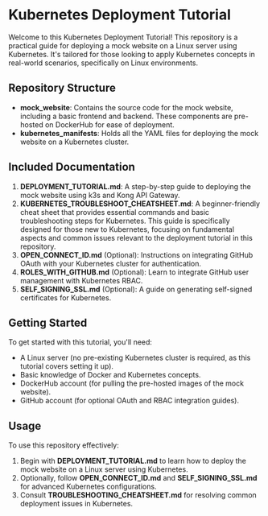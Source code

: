 # Kubernetes Deployment Tutorial

Welcome to this Kubernetes Deployment Tutorial! This repository is a practical guide for deploying a mock website on a Linux server using Kubernetes. It's tailored for those looking to apply Kubernetes concepts in real-world scenarios, specifically on Linux environments.

## Repository Structure

- **mock_website**: Contains the source code for the mock website, including a basic frontend and backend. These components are pre-hosted on DockerHub for ease of deployment.
- **kubernetes_manifests**: Holds all the YAML files for deploying the mock website on a Kubernetes cluster.

## Included Documentation

1. **DEPLOYMENT_TUTORIAL.md**: A step-by-step guide to deploying the mock website using k3s and Kong API Gateway.
2. **KUBERNETES_TROUBLESHOOT_CHEATSHEET.md**: A beginner-friendly cheat sheet that provides essential commands and basic troubleshooting steps for Kubernetes. This guide is specifically designed for those new to Kubernetes, focusing on fundamental aspects and common issues relevant to the deployment tutorial in this repository.
3. **OPEN_CONNECT_ID.md** (Optional): Instructions on integrating GitHub OAuth with your Kubernetes cluster for authentication.
4. **ROLES_WITH_GITHUB.md** (Optional): Learn to integrate GitHub user management with Kubernetes RBAC.
5. **SELF_SIGNING_SSL.md** (Optional): A guide on generating self-signed certificates for Kubernetes.

## Getting Started

To get started with this tutorial, you'll need:

- A Linux server (no pre-existing Kubernetes cluster is required, as this tutorial covers setting it up).
- Basic knowledge of Docker and Kubernetes concepts.
- DockerHub account (for pulling the pre-hosted images of the mock website).
- GitHub account (for optional OAuth and RBAC integration guides).

## Usage

To use this repository effectively:

1. Begin with **DEPLOYMENT_TUTORIAL.md** to learn how to deploy the mock website on a Linux server using Kubernetes.
2. Optionally, follow **OPEN_CONNECT_ID.md** and **SELF_SIGNING_SSL.md** for advanced Kubernetes configurations.
3. Consult **TROUBLESHOOTING_CHEATSHEET.md** for resolving common deployment issues in Kubernetes.
